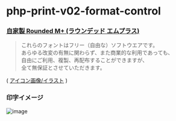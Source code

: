# php-print-v02-format-control

### [自家製 Rounded M+ (ラウンデッド エムプラス)](http://jikasei.me/font/rounded-mplus/)
>これらのフォントはフリー（自由な）ソフトウエアです。\
>あらゆる改変の有無に関わらず、また商業的な利用であっても、\
>自由にご利用、複製、再配布することができますが、\
>全て無保証とさせていただきます。

( [アイコン画像/イラスト](https://www.ac-illust.com/main/detail.php?id=789862) )

### 印字イメージ

![image](https://user-images.githubusercontent.com/1501327/162602807-61bd9871-f41a-4e16-8994-097de7151e8e.png)
